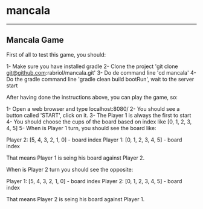 # mancala

------------
Mancala Game
------------

First of all to test this game, you should:

1- Make sure you have installed gradle
2- Clone the project 'git clone git@github.com:rabriol/mancala.git'
3- Do de command line 'cd mancala'
4- Do the gradle command line 'gradle clean build bootRun', wait to the server start

After having done the instructions above, you can play the game, so:

1- Open a web browser and type localhost:8080/
2- You should see a button called 'START', click on it.
3- The Player 1 is always the first to start
4- You should choose the cups of the board based on index like [0, 1, 2, 3, 4, 5]
5- When is Player 1 turn, you should see the board like:

Player 2: [5, 4, 3, 2, 1, 0] - board index
Player 1: [0, 1, 2, 3, 4, 5] - board index

That means Player 1 is seing his board against Player 2.

When is Player 2 turn you should see the opposite:

Player 1: [5, 4, 3, 2, 1, 0] - board index
Player 2: [0, 1, 2, 3, 4, 5] - board index

That means Player 2 is seing his board against Player 1.
